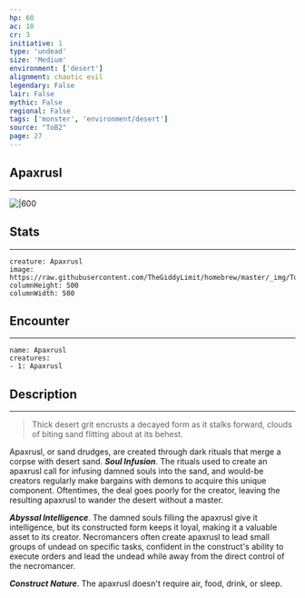 ```yaml
---
hp: 60
ac: 10
cr: 3
initiative: 1
type: 'undead'    
size: 'Medium'
environment: ['desert']
alignment: chaotic evil
legendary: False
lair: False
mythic: False
regional: False
tags: ['monster', 'environment/desert']
source: "ToB2"
page: 27
---
```


## Apaxrusl
---

![|600](https://raw.githubusercontent.com/TheGiddyLimit/homebrew/master/_img/ToB2/creature/Apaxrusl.webp)

## Stats
---

```statblock
creature: Apaxrusl
image: https://raw.githubusercontent.com/TheGiddyLimit/homebrew/master/_img/ToB2/creature/token/Apaxrusl%20%28Token%29.png
columnHeight: 500
columnWidth: 500
```

## Encounter
---

```encounter-table
name: Apaxrusl
creatures:
- 1: Apaxrusl
```

## Description
---
>Thick desert grit encrusts a decayed form as it stalks forward, clouds of biting sand flitting about at its behest.

Apaxrusl, or sand drudges, are created through dark rituals that merge a corpse with desert sand.
**_Soul Infusion_**. The rituals used to create an apaxrusl call for infusing damned souls into the sand, and would-be creators regularly make bargains with demons to acquire this unique component. Oftentimes, the deal goes poorly for the creator, leaving the resulting apaxrusl to wander the desert without a master.

**_Abyssal Intelligence_**. The damned souls filling the apaxrusl give it intelligence, but its constructed form keeps it loyal, making it a valuable asset to its creator. Necromancers often create apaxrusl to lead small groups of undead on specific tasks, confident in the construct's ability to execute orders and lead the undead while away from the direct control of the necromancer.

**_Construct Nature_**. The apaxrusl doesn't require air, food, drink, or sleep.






